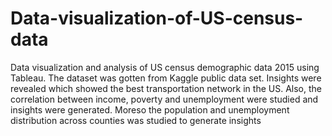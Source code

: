 # Data-visualization-of-US-census-data
 Data visualization and analysis of US census demographic data 2015 using Tableau. The dataset was gotten from Kaggle public data set. Insights were revealed which showed the best transportation network in the US. Also, the correlation between income, poverty and unemployment were studied and insights were generated. Moreso the population and unemployment distribution across counties was studied to generate insights
